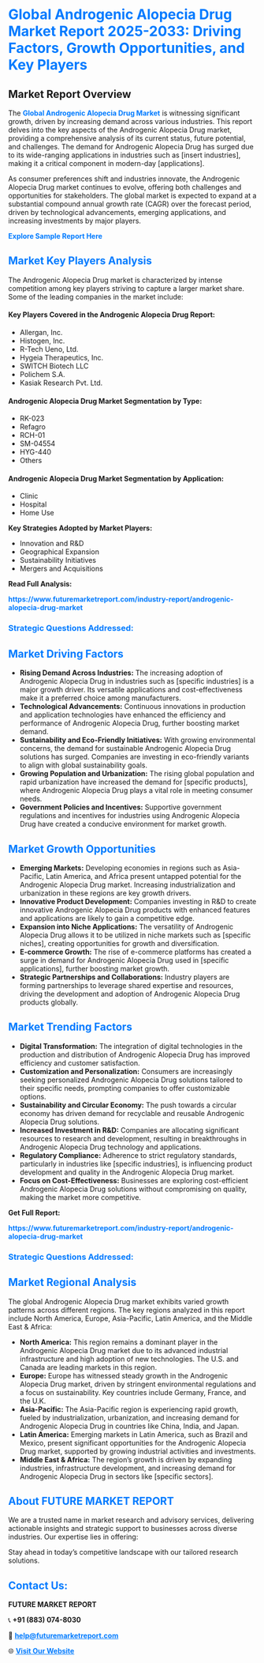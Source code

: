 <h1 style="color: #007BFF;">Global Androgenic Alopecia Drug Market Report 2025-2033: Driving Factors, Growth Opportunities, and Key Players</h1>

<section id="overview">
<h2>Market Report Overview</h2>
<p>The <a href="https://www.futuremarketreport.com/industry-report/androgenic-alopecia-drug-market" style="color: #007BFF; text-decoration: none;"><strong>Global Androgenic Alopecia Drug Market</strong></a> is witnessing significant growth, driven by increasing demand across various industries. This report delves into the key aspects of the Androgenic Alopecia Drug market, providing a comprehensive analysis of its current status, future potential, and challenges. The demand for Androgenic Alopecia Drug has surged due to its wide-ranging applications in industries such as [insert industries], making it a critical component in modern-day [applications].</p>
<p>As consumer preferences shift and industries innovate, the Androgenic Alopecia Drug market continues to evolve, offering both challenges and opportunities for stakeholders. The global market is expected to expand at a substantial compound annual growth rate (CAGR) over the forecast period, driven by technological advancements, emerging applications, and increasing investments by major players.</p>
</section>

<section id="overview">
<p><a href="https://www.futuremarketreport.com/request-sample/reportId=52716" style="color: #007BFF; text-decoration: none;"><strong>Explore Sample Report Here</strong></a></p>
</section>

<section id="key-players">
<h2 style="color: #007BFF;">Market Key Players Analysis</h2>
<p>The Androgenic Alopecia Drug market is characterized by intense competition among key players striving to capture a larger market share. Some of the leading companies in the market include:</p>
<h4>Key Players Covered in the Androgenic Alopecia Drug Report:</h4>
<ul><li>Allergan, Inc.</li><li>Histogen, Inc.</li><li>R-Tech Ueno, Ltd.</li><li>Hygeia Therapeutics, Inc.</li><li>SWITCH Biotech LLC</li><li>Polichem S.A.</li><li>Kasiak Research Pvt. Ltd.</li></ul>
<h4>Androgenic Alopecia Drug Market Segmentation by Type:</h4>
<ul><li>RK-023</li><li>Refagro</li><li>RCH-01</li><li>SM-04554</li><li>HYG-440</li><li>Others</li></ul>

<h4>Androgenic Alopecia Drug Market Segmentation by Application:</h4>
<ul><li>Clinic</li><li>Hospital</li><li>Home Use</li></ul>
<p><strong>Key Strategies Adopted by Market Players:</strong></p>
<ul>
<li>Innovation and R&D</li>
<li>Geographical Expansion</li>
<li>Sustainability Initiatives</li>
<li>Mergers and Acquisitions</li>
</ul>
</section>

<section>
<p><strong>Read Full Analysis: </strong></p><a href="https://www.futuremarketreport.com/industry-report/androgenic-alopecia-drug-market" style="color: #007BFF; text-decoration: none;"><strong>https://www.futuremarketreport.com/industry-report/androgenic-alopecia-drug-market</strong></a>
<h3 style="color: #007BFF;">Strategic Questions Addressed:</h3>
</section>

<section id="driving-factors">
<h2 style="color: #007BFF;">Market Driving Factors</h2>
<ul>
<li><strong>Rising Demand Across Industries:</strong> The increasing adoption of Androgenic Alopecia Drug in industries such as [specific industries] is a major growth driver. Its versatile applications and cost-effectiveness make it a preferred choice among manufacturers.</li>
<li><strong>Technological Advancements:</strong> Continuous innovations in production and application technologies have enhanced the efficiency and performance of Androgenic Alopecia Drug, further boosting market demand.</li>
<li><strong>Sustainability and Eco-Friendly Initiatives:</strong> With growing environmental concerns, the demand for sustainable Androgenic Alopecia Drug solutions has surged. Companies are investing in eco-friendly variants to align with global sustainability goals.</li>
<li><strong>Growing Population and Urbanization:</strong> The rising global population and rapid urbanization have increased the demand for [specific products], where Androgenic Alopecia Drug plays a vital role in meeting consumer needs.</li>
<li><strong>Government Policies and Incentives:</strong> Supportive government regulations and incentives for industries using Androgenic Alopecia Drug have created a conducive environment for market growth.</li>
</ul>
</section>

<section id="growth-opportunities">
<h2 style="color: #007BFF;">Market Growth Opportunities</h2>
<ul>
<li><strong>Emerging Markets:</strong> Developing economies in regions such as Asia-Pacific, Latin America, and Africa present untapped potential for the Androgenic Alopecia Drug market. Increasing industrialization and urbanization in these regions are key growth drivers.</li>
<li><strong>Innovative Product Development:</strong> Companies investing in R&D to create innovative Androgenic Alopecia Drug products with enhanced features and applications are likely to gain a competitive edge.</li>
<li><strong>Expansion into Niche Applications:</strong> The versatility of Androgenic Alopecia Drug allows it to be utilized in niche markets such as [specific niches], creating opportunities for growth and diversification.</li>
<li><strong>E-commerce Growth:</strong> The rise of e-commerce platforms has created a surge in demand for Androgenic Alopecia Drug used in [specific applications], further boosting market growth.</li>
<li><strong>Strategic Partnerships and Collaborations:</strong> Industry players are forming partnerships to leverage shared expertise and resources, driving the development and adoption of Androgenic Alopecia Drug products globally.</li>
</ul>
</section>

<section id="trending-factors">
<h2 style="color: #007BFF;">Market Trending Factors</h2>
<ul>
<li><strong>Digital Transformation:</strong> The integration of digital technologies in the production and distribution of Androgenic Alopecia Drug has improved efficiency and customer satisfaction.</li>
<li><strong>Customization and Personalization:</strong> Consumers are increasingly seeking personalized Androgenic Alopecia Drug solutions tailored to their specific needs, prompting companies to offer customizable options.</li>
<li><strong>Sustainability and Circular Economy:</strong> The push towards a circular economy has driven demand for recyclable and reusable Androgenic Alopecia Drug solutions.</li>
<li><strong>Increased Investment in R&D:</strong> Companies are allocating significant resources to research and development, resulting in breakthroughs in Androgenic Alopecia Drug technology and applications.</li>
<li><strong>Regulatory Compliance:</strong> Adherence to strict regulatory standards, particularly in industries like [specific industries], is influencing product development and quality in the Androgenic Alopecia Drug market.</li>
<li><strong>Focus on Cost-Effectiveness:</strong> Businesses are exploring cost-efficient Androgenic Alopecia Drug solutions without compromising on quality, making the market more competitive.</li>
</ul>
</section>

<section>
<p><strong>Get Full Report: </strong></p><a href="https://www.futuremarketreport.com/industry-report/androgenic-alopecia-drug-market" style="color: #007BFF; text-decoration: none;"><strong>https://www.futuremarketreport.com/industry-report/androgenic-alopecia-drug-market</strong></a>
<h3 style="color: #007BFF;">Strategic Questions Addressed:</h3>
</section>


<section id="regional-analysis">
<h2 style="color: #007BFF;">Market Regional Analysis</h2>
<p>The global Androgenic Alopecia Drug market exhibits varied growth patterns across different regions. The key regions analyzed in this report include North America, Europe, Asia-Pacific, Latin America, and the Middle East & Africa:</p>
<ul>
<li><strong>North America:</strong> This region remains a dominant player in the Androgenic Alopecia Drug market due to its advanced industrial infrastructure and high adoption of new technologies. The U.S. and Canada are leading markets in this region.</li>
<li><strong>Europe:</strong> Europe has witnessed steady growth in the Androgenic Alopecia Drug market, driven by stringent environmental regulations and a focus on sustainability. Key countries include Germany, France, and the U.K.</li>
<li><strong>Asia-Pacific:</strong> The Asia-Pacific region is experiencing rapid growth, fueled by industrialization, urbanization, and increasing demand for Androgenic Alopecia Drug in countries like China, India, and Japan.</li>
<li><strong>Latin America:</strong> Emerging markets in Latin America, such as Brazil and Mexico, present significant opportunities for the Androgenic Alopecia Drug market, supported by growing industrial activities and investments.</li>
<li><strong>Middle East & Africa:</strong> The region’s growth is driven by expanding industries, infrastructure development, and increasing demand for Androgenic Alopecia Drug in sectors like [specific sectors].</li>
</ul>
</section>

<footer>
<h2 style="color: #007BFF;">About FUTURE MARKET REPORT</h2>
<p>We are a trusted name in market research and advisory services, delivering actionable insights and strategic support to businesses across diverse industries. Our expertise lies in offering:</p>

<p>Stay ahead in today’s competitive landscape with our tailored research solutions.</p>

<h2 style="color: #007BFF;">Contact Us:</h2>
<p><strong>FUTURE MARKET REPORT</strong></p>
<p>📞 <strong>+91 (883) 074-8030</strong></p>
<p>📧 <strong><a href="mailto:help@futuremarketreport.com" style="color: #007BFF;">help@futuremarketreport.com</a></strong></p>
<p>🌐 <strong><a href="https://www.futuremarketreport.com/" style="color: #007BFF;">Visit Our Website</a></strong></p>
</footer>